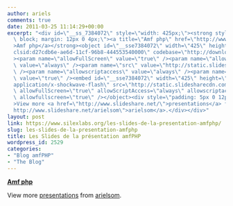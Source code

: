 ```yaml
---
author: ariels
comments: true
date: 2011-03-25 11:14:29+00:00
excerpt: "<div id=\"__ss_7384072\" style=\"width: 425px;\"><strong style=\"display:\
  \ block; margin: 12px 0 4px;\"><a title=\"Amf php\" href=\"http://www.slideshare.net/arielsom/amf-php\"\
  >Amf php</a></strong><object id=\"__sse7384072\" width=\"425\" height=\"355\" classid=\"\
  clsid:d27cdb6e-ae6d-11cf-96b8-444553540000\" codebase=\"http://download.macromedia.com/pub/shockwave/cabs/flash/swflash.cab#version=6,0,40,0\"\
  ><param name=\"allowFullScreen\" value=\"true\" /><param name=\"allowScriptAccess\"\
  \ value=\"always\" /><param name=\"src\" value=\"http://static.slidesharecdn.com/swf/ssplayer2.swf?doc=amfphp-110325050447-phpapp02&amp;stripped_title=amf-php&amp;userName=arielsom\"\
  \ /><param name=\"allowscriptaccess\" value=\"always\" /><param name=\"allowfullscreen\"\
  \ value=\"true\" /><embed id=\"__sse7384072\" width=\"425\" height=\"355\" type=\"\
  application/x-shockwave-flash\" src=\"http://static.slidesharecdn.com/swf/ssplayer2.swf?doc=amfphp-110325050447-phpapp02&amp;stripped_title=amf-php&amp;userName=arielsom\"\
  \ allowFullScreen=\"true\" allowScriptAccess=\"always\" allowscriptaccess=\"always\"\
  \ allowfullscreen=\"true\" /></object><div style=\"padding: 5px 0 12px;\"\
  >View more <a href=\"http://www.slideshare.net/\">presentations</a> from <a href=\"\
  http://www.slideshare.net/arielsom\">arielsom</a>.</div></div>"
layout: post
link: https://www.silexlabs.org/les-slides-de-la-presentation-amfphp/
slug: les-slides-de-la-presentation-amfphp
title: Les Slides de la présentation amfPHP
wordpress_id: 2529
categories:
- "Blog amfPHP"
- "The Blog"
---
```


**[Amf php](http://www.slideshare.net/arielsom/amf-php)**


View more [presentations](http://www.slideshare.net/) from [arielsom](http://www.slideshare.net/arielsom).



